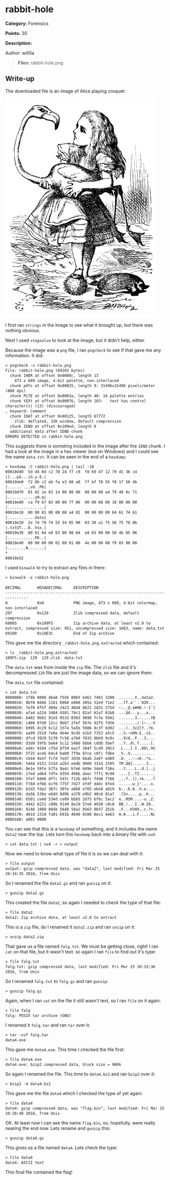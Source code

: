 # rabbit-hole
**Category:** Forensics

**Points:** 30

**Description:**

Author: wil0la

> **Files:** rabbit-hole.png

## Write-up
The downloaded file is an image of Alice playing croquet:

![The image](rabbit-hole.png)

I first ran `strings` in the image to see what it brought up, but there was nothing obvious.

Next I used `stegsolve` to look at the image, but it didn't help, either.

Because the image was a `png` file, I ran `pngcheck` to see if that gave me any information. It did:
```
> pngcheck -v rabbit-hole.png 
File: rabbit-hole.png (69202 bytes)
  chunk IHDR at offset 0x0000c, length 13
    473 x 689 image, 4-bit palette, non-interlaced
  chunk pHYs at offset 0x00025, length 9: 31496x31496 pixels/meter (800 dpi)
  chunk PLTE at offset 0x0003a, length 48: 16 palette entries
  chunk tEXt at offset 0x00076, length 163:   text has control character(s) (13) (discouraged)
, keyword: Comment
  chunk IDAT at offset 0x00125, length 67772
    zlib: deflated, 32K window, default compression
  chunk IEND at offset 0x109ed, length 0
  additional data after IEND chunk
ERRORS DETECTED in rabbit-hole.png
```
This suggests there is someting included in the image after the `IEND` chunk. I had a look at the image in a hex viewer (`HxD` on Windows) and I could see the name `data.txt`. It can be seen in the end of a `hexdump`:
```
> hexdump -C rabbit-hole.png | tail -10
00010dd0  5d d4 0d c2 70 24 f7 c9  f8 69 47 12 79 d1 36 c4  |]...p$...iG.y.6.|
00010de0  f2 8b c2 eb fa e3 60 a8  ff bf 76 55 f8 17 50 4b  |......`...vU..PK|
00010df0  01 02 1e 03 14 00 00 00  08 00 80 a4 79 48 0c 71  |............yH.q|
00010e00  ca f9 b7 03 00 00 7f 06  00 00 08 00 18 00 00 00  |................|
00010e10  00 00 01 00 00 00 a4 81  00 00 00 00 64 61 74 61  |............data|
00010e20  2e 74 78 74 55 54 05 00  03 30 a1 f5 56 75 78 0b  |.txtUT...0..Vux.|
00010e30  00 01 04 e8 03 00 00 04  e8 03 00 00 50 4b 05 06  |............PK..|
00010e40  00 00 00 00 01 00 01 00  4e 00 00 00 f9 03 00 00  |........N.......|
*
00010e52
```
I used `binwalk` to try to extract any files in there:
```
> binwalk -e rabbit-hole.png 

DECIMAL       HEXADECIMAL     DESCRIPTION
--------------------------------------------------------------------------------
0             0x0             PNG image, 473 x 689, 4-bit colormap, non-interlaced
297           0x129           Zlib compressed data, default compression
68085         0x109F5         Zip archive data, at least v2.0 to extract, compressed size: 951, uncompressed size: 1663, name: data.txt
69180         0x10E3C         End of Zip archive
```
This gave me the directory `_rabbit-hole.png.extracted` which contained:
```
> ls _rabbit-hole.png.extracted/
109F5.zip  129  129.zlib  data.txt
```
The `data.txt` was from inside the `zip` file. The `zlib` file and it's decompressed `129` file are just the image data, so we can ignore them.

The `data.txt` file contained:
```
> cat data.txt 
0000000: 1f8b 0808 dba0 f556 0003 6461 7461 3200  .......V..data2.
0000010: 0bf0 6666 1161 6060 e060 305a 52e9 f1e2  ..ff.a``.`0ZR...
0000020: 7ef0 8f5f 409e 2423 4844 8621 2d31 275d  ~.._@.$#HD.!-1']
0000030: afa4 a224 3484 9381 79c1 82af 61a7 81b8  ...$4...y...a...
0000040: b482 9b81 91e5 0533 0303 9898 fcfe 5942  .......3......YB
0000050: c486 07d9 12cc 9bb7 2fef 5b7e d2f5 fd56  ......../.[~...V
0000060: b995 dc29 bc12 337a 5a5b 598b 8c3f 6d92  ...)..3zZ[Y..?m.
0000070: aa99 252d 7e6e 4b4e 9c45 e1b3 7353 a5c5  ..%-~nKN.E..sS..
0000080: dfcd 3929 51f0 fc50 a7b0 f833 0bb9 9c8c  ..9)Q..P...3....
0000090: d3d9 59fb be64 5c12 540d bbb6 cddb 5bef  ..Y..d\.T.....[.
00000a0: ed4c 9194 cf5d 8f59 ea1f 304f 5cd9 3953  .L...].Y..0O\.9S
00000b0: 5f25 aceb 64c4 bab0 7f9a 87ce c8fc fdbe  _%..d...........
00000c0: cb44 9e5f fcfd 7ed7 3d36 bbab 2a6f ed89  .D._..~.=6..*o..
00000d0: 544d d151 515d a2b3 e4db 9909 3314 1595  TM.QQ]......3...
00000e0: 0e1e 59fe b7fa 9a4c b7e6 649e 5de9 f36a  ..Y....L..d.]..j
00000f0: 17ed adb4 7dfe d354 49bb daec 7ff1 9c98  ....}..TI.......
0000100: 5fef b866 dffc 5d7c f22b 6bfc f498 f766  _..f..]|.+k....f
0000110: f78d efb6 ecf6 775f 7d27 efdf d4dc 6fed  ......w_}'....o.
0000120: 62d3 fda2 36fc 38fe a868 e765 ebe8 a819  b...6.8..h.e....
0000130: da5b 536e e6dd 8d9b a370 e9b2 48c6 81a7  .[Sn.....p..H...
0000140: 6501 ce4d 534d ce09 bbb5 2d75 bfbc 5ac2  e..MSM....-u..Z.
0000150: 4442 8221 c09b 9149 8e19 57e8 4930 c0c0  DB.!...I..W.I0..
0000160: 9246 1089 084b 5648 58a2 8563 8037 2b1b  .F...KVHX..c.7+.
0000170: 481d 2310 fa01 691b 4690 0100 8ec1 4e63  H.#...i.F.....Nc
0000180: a001 0000
```
You can see that this is a `hexdump` of something, and it includes the name `data2` near the top. Lets turn this `hexdump` back into a binary file with `xxd`:
```
> cat data.txt | xxd -r > output
```
Now we need to know what type of file it is so we can deal with it:
```
> file output 
output: gzip compressed data, was "data2", last modified: Fri Mar 25 20:34:35 2016, from Unix
```
So I renamed the file `data2.gz` and ran `gunzip` on it:
```
> gunzip data2.gz
```
This created the file `data2`, so again I needed to check the type of that file:
```
> file data2 
data2: Zip archive data, at least v2.0 to extract
```
This is a `zip` file, do I renamed it `data2.zip` and ran `unzip` on it:
```
> unzip data2.zip
```
That gave us a file named `falg.txt`. We must be getting close, right! I ran `cat` on that file, but it wasn't text. so again I ran `file` to find out it's type:
```
> file falg.txt
falg.txt: gzip compressed data, last modified: Fri Mar 25 20:33:36 2016, from Unix
```
So I renamed `falg.txt` to `falg.gz` and ran `gunzip`:
```
> gunzip falg.gz
```
Again, when I ran `cat` on the file it still wasn't text, so I ran `file` on it again:
```
> file falg
falg: POSIX tar archive (GNU)
```
I renamed it `falg.tar` and ran `tar` over it:
```
> tar -xvf falg.tar
data4.exe
```
This gave me `data4.exe`. This time I checked the file first:
```
> file data4.exe 
data4.exe: bzip2 compressed data, block size = 900k
```
So again I renamed the file. This time to `data4.bz2` and ran `bzip2` over it:
```
> bzip2 -d data4.bz2
```
This gave me the file `data4` which I checked the type of yet again:
```
> file data4
data4: gzip compressed data, was "flag.bin", last modified: Fri Mar 25 20:28:48 2016, from Unix
```
OK. At least now I can see the name `flag.bin`, so, hopefully, were really nearing the end now. Lets rename and `gunzip` this:
```
> gunzip data4.gz
```
This gives us a file named `data4`. Lets check the type:
```
> file data4 
data4: ASCII text
```
This final file contained the flag!
